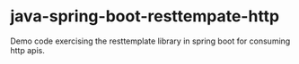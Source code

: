 # java-spring-boot-resttempate-http

Demo code exercising the resttemplate library in spring boot for consuming http apis.
